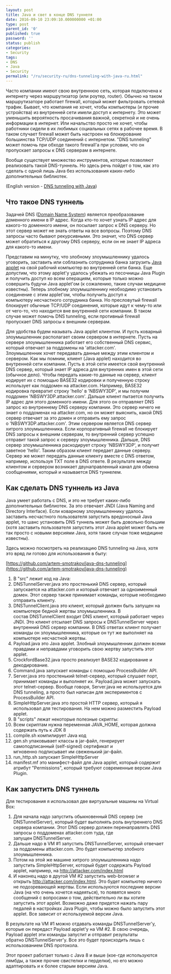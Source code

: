 ```yaml
---
layout: post
title: Java и свет в конце DNS туннеля
date: 2016-09-10 23:09:10.000000000 +01:00
type: post
parent_id: '0'
published: true
password: ''
status: publish
categories:
- Security
tags:
- DNS
- Java
- Security
permalink: "/ru/security-ru/dns-tunneling-with-java-ru.html"
---
```

Часто компании имеют свою внутреннюю сеть, которая подключена к интернету через маршрутизатор (или роутер, router). Обычно на таком маршрутизаторе работает firewall, который может фильтровать сетевой трафик. Бывает, что компания не хочет, чтобы компьютеры (и прочие устройства)&nbsp;из внутренней сети имели доступ к интернету. Это может уменьшить вероятность просачивания&nbsp;важной, секретной и не очень информации в интернет. Или начальство просто не хочет, чтобы работники сидели в их любимых социальных сетях в рабочее время. В таком случает firewall может быть настроен на блокирование большинства TCP/UDP соединений с интернетом.&nbsp;"DNS tunneling" может помочь при обходе такого firewall'а при условии, что он пропускает запросы к DNS серверам в интернете.

Вообще существует множество инструментов, которые позволяют реализовать такой DNS-туннель. Но здесь речь пойдет о том, как это сделать с одной лишь Java без использования каких-либо дополнительных библиотек.

(English version -&nbsp;[DNS tunneling with Java](http://blog.gypsyengineer.com/fun/dns-tunneling-with-java.html))



## Что такое DNS туннель

Задачей DNS ([Domain Name System](https://ru.wikipedia.org/wiki/DNS)) является преобразование доменного имени в IP адрес. Когда кто-то хочет узнать IP адрес для какого-то доменного имени, он посылает запрос к DNS серверу. Но этот сервер может не знать&nbsp;ответы на все вопросы. Поэтому DNS запросы часто бывают рекурсивными. Это значит, что DNS сервер может обратиться к другому DNS серверу, если он не знает IP адреса для какого-то имени.

Представим на минутку, что злобному злоумышленнику удалось уговорить, заставить или соблазнить&nbsp;сотрудника банка загрузить [Java applet](https://ru.wikipedia.org/wiki/Java-%D0%B0%D0%BF%D0%BF%D0%BB%D0%B5%D1%82) на свой&nbsp;рабочий компьютер во внутренней сети банка. Еще допустим, что этому applet'y удалось убежать из песочницы Java Plugin и получить доступ ко всем операциям, которые только можно совершить будучи Java applet'ом (к сожалению, такие случаи медицине известны). Теперь злобному злоумышленнику необходимо установить соединение с этим applet'ом, чтобы получить доступ к компьютеру&nbsp;несчастного сотрудника банка. Но пресловутый firewall блокирует обычные TCP/UDP соединения, которые идут к чему-то или от чего-то, что находится вне внутренней сети компании. В таком случае может помочь DNS tunneling, если противный&nbsp;firewall пропускает DNS запросы к внешним серверам.

Для удобства будем называть Java applet клиентом. И пусть коварный злоумышленник располагает своим сервером в интернете. Пусть на сервере злоумышленника работает его собственный DNS сервис, который отвечает за поддомены на 'attacker.com'. Злоумышленник&nbsp;хочет передавать данные между этим клиентом и сервером. Как мы помним, клиент (Java applet) находится во внутренней сети компании. Пусть в этой сети имеется свой внутренний DNS сервер, который знает IP адреса для внутренних имен в этой сети (обычное дело). Чтобы передать какие-то данные на сервер, клиент кодирует их с помощью&nbsp;BASE32 кодировки и полученную строку использует как поддомен на attacker.com. Например, BASE32 кодировка превратит строку 'hello' в 'NBSWY3DP', и мы получим поддомен 'NBSWY3DP.attacker.com'. Дальше клиент пытается получить IP адрес для этого доменного имени. Для этого он отправляет DNS запрос ко внутреннему DNS серверу компании. Это сервер ничего не знает о поддоменах на attacker.com, но он может выяснить, какой DNS сервер отвечает за это домен и отправить ему запрос о&nbsp;'NBSWY3DP.attacker.com'. Этим сервером является DNS сервер хитрого злоумышленника. Если корпоративный firewall не блокирует DNS запросы к внешним серверам, то внутренний сервер успешно отправит такой запрос к серверу злоумышленника. Дальше, DNS сервер злоумышленника раскодирует строку 'NBSWY3DP', и получит заветное 'hello'. Таким образом клиент передает данные серверу. Сервер же может передать данные клиенту вместе с DNS ответом, например, используя TXT поле в DNS ответе. В результате между клиентом и сервером возникает&nbsp;двунаправленный канал для обмена сообщениями, который и называется DNS туннелем.

## Как сделать DNS туннель из Java

Java умеет работать с DNS, и это не требует каких-либо дополнительных библиотек. За это отвечает JNDI (Java Naming and Directory Interface). Если коварному злоумышленнику удалось заставить несчастного пользователя запустить вредоносный Java applet, то шанс установить DNS туннель может быть довольно большим (хотя заставить пользователя запустить этот Java applet может быть не так просто с новыми версиями Java, хотя такие случаи тоже медицине известны).

Здесь можно посмотреть на реализацию DNS tunneling на Java, хотя это вряд ли готово для использования в быту:

[https://github.com/artem-smotrakov/java-dns-tunneling](https://github.com/artem-smotrakov/java-dns-tunneling)

1. В "src" лежит код на Java:
  1. DNSTunnelServer.java это простенький DNS сервер, который запускается на attacker.com и который отвечает за одноименный домен. Этот сервер также принимает команды, которые необходимо отправить клиенту.
  2. DNSTunnelClient.java это клиент, который должен быть запущен на компьютере бедной жертвы злоумышленника. В состав&nbsp;DNSTunnelClient входит DNS клиент, который работает через JNDI. Это клиент отсылает DNS запросы к&nbsp;DNSTunnelServer через внутренний DNS сервер компании. В DNS ответах клиент получает команды он злоумышленника, которые он тут же выполняет на компьютере несчастной жертвы.
  3. Payload.java это Java applet. Злобный злоумышленник должен всеми правдами и неправдами уговорить свою жертву запустить этот applet.
  4. CrockfordBase32.java просто реализует BASE32 кодирование и декодирование.
  5. Command.java запускает команды с помощью&nbsp;ProcessBuilder API.
  6. Server.java это простенький telnet-сервер, который слушает порт, принимает команды и выполняет их.&nbsp;Payload.java может запускать этот telnet-сервер. Вообще говоря, Server.java не используется для DNS tunneling, а просто был написан для экспериментов с ProcessBuilder API.
  7. SimpleHttpServer.java это простой HTTP сервер, который я использовал для тестирования. На нем можно разместить Payload applet.
2. В "scripts" лежат некоторые полезные скрипты:
  1. Всем скриптам нужна переменная JAVA\_HOME, которая должна содержать путь к JDK 8
  2. compile.sh компилирует Java код
  3. gen.sh упаковывает классы в jar-файл, генерирует самоподписанный (self-signed) сертификат и мгновенно&nbsp;подписывает им свеженький jar-файл.
  4. run\_http.sh запускает&nbsp;SimpleHttpServer
3. manifest.mf это манифест-файл для Java applet, который содержит атрибут "Permissions", который требуют современные версии Java Plugin.

## Как запустить DNS туннель

Для тестирования я использовал две виртуальные машины на Virtual Box:

1. Для начала надо запустить обыкновенный DNS сервер (не DNSTunnelServer), который будет выполнять роль внутреннего DNS сервера компании. Этот DNS сервер должен перенаправлять DNS запросы о поддоменах&nbsp;attacker.com туда, где запущен&nbsp;DNSTunnelServer.
2. Дальше надо в VM #1 запустить&nbsp;DNSTunnelServer, который отвечает за поддомены attacker.com. Это будет компьютер злобного злоумышленника.
3. Потом на этой же машине хитрого злоумышленника надо запустить&nbsp;SimpleHttpServer, который будет содержать&nbsp;Payload applet, например, на http://attacker.com/index.html
4. И наконец надо в другой VM #2 запустить web-browser и открыть&nbsp;http://attacker.com/index.html. Это будет компьютер ничего не подозревающей жертвы. Если используются последние версии Java (на что очень хочется надеяться), то появятся много сообщений с вопросами о том, действительно ли вы хотите запустить этот applet. Возможно даже придется нажать пару педалей в настройках Java Plugin, чтобы можно было запустить этот applet. Все зависит от используемой версии Java.

В результате на VM #1 можно отдавать команды&nbsp;DNSTunnelServer'у, которые он передаст Payload applet'y на VM #2. В свою очередь, Payload applet эти команды запустит и отправит результаты обратно&nbsp;DNSTunnelServer'у. Все это будет происходить лишь с использованием DNS протокола.

Этот проект работает только с Java 8 и выше (кое-где используются лямбды, а также прочие свистелки и перделки), но его можно адаптировать и к более старым версиям Java.

